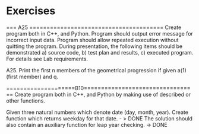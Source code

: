 # Exercises

===  A25  =======================================
Create program both in C++, and Python. Program should output error message for incorrect input data. Program should allow repeated execution without quitting the program. During presentation, the following items should be demonstrated
  a) source code,
  b) test plan and results,
  c) executed program.
For details see Lab requirements.

A25. Print the first n members of the geometrical progression if given a(1) (first member) and q.

====================B10=================================
Create program both in C++, and Python by making use of described or other functions.

 Given three natural numbers which denote date (day, month, year).
Create function which returns weekday for that date. - > DONE
The solution should also contain an auxiliary  function for leap year checking. -> DONE

